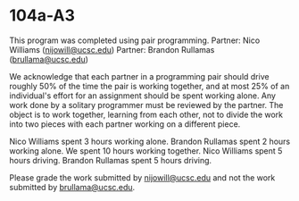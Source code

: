 # 104a-A3

This program was completed using pair programming.
Partner: Nico Williams (nijowill@ucsc.edu)
Partner: Brandon Rullamas (brullama@ucsc.edu)

We acknowledge that each partner in a programming pair should
drive roughly 50% of the time the pair is working together, and
at most 25% of an individual's effort for an assignment should
be spent working alone.  Any work done by a solitary programmer
must be reviewed by the partner.  The object is to work
together, learning from each other, not to divide the work into
two pieces with each partner working on a different piece.

Nico Williams spent			3 hours working alone.
Brandon Rullamas spent		2 hours working alone.
We spent					10 hours working together.
Nico Williams spent			5 hours driving.
Brandon Rullamas spent 		5 hours driving.

Please grade the work submitted by nijowill@ucsc.edu
and not the work submitted by brullama@ucsc.edu.
